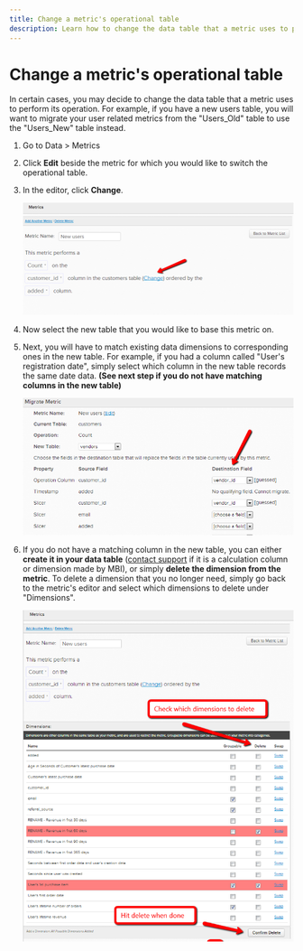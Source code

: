 ```yaml
---
title: Change a metric's operational table
description: Learn how to change the data table that a metric uses to perform its operation.
---
```

# Change a metric's operational table

In certain cases, you may decide to change the data table that a metric uses to perform its operation. For example, if you have a new users table, you will want to migrate your user related metrics from the  "Users\_Old" table to use the "Users\_New" table instead.

1. Go to Data > Metrics
1. Click **Edit** beside the metric for which you would like to switch the operational table.
1. In the editor, click **Change**.

    ![](../../assets/2013-08-01_1412.png)
1. Now select the new table that you would like to base this metric on.
1. Next, you will have to match existing data dimensions to corresponding ones in the new table. For example, if you had a column called "User's registration date", simply select which column in the new table records the same date data. **(See next step if you do not have matching columns in the new table)**

    ![](../../assets/2013-08-01_1414.png)
1. If you do not have a matching column in the new table, you can either **create it in your data table** ([contact support](../../getting-started/support.md) if it is a calculation column or dimension made by MBI), or simply **delete the dimension from the metric**. To delete a dimension that you no longer need, simply go back to the metric's editor and select which dimensions to delete under "Dimensions".

    ![](../../assets/2013-08-01_1419.png)
